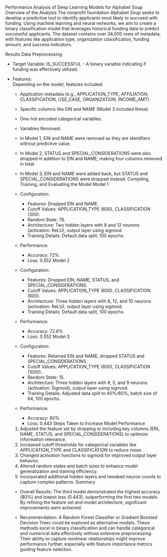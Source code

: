 Performance Analysis of Deep Learning Models for Alphabet Soup
Overview of the Analysis
The nonprofit foundation Alphabet Soup seeks to develop a predictive tool to identify applicants most likely to succeed with funding. Using machine learning and neural networks, we aim to create a binary classification model that leverages historical funding data to predict successful applicants. The dataset contains over 34,000 rows of metadata, with features like application type, organization classification, funding amount, and success indicators.

Results
Data Preprocessing
* Target Variable:
     IS_SUCCESSFUL – A binary variable indicating if funding was effectively utilized.

* Features:</br>
Depending on the model, features included:</br>

     *  Application metadata (e.g., APPLICATION_TYPE, AFFILIATION, CLASSIFICATION, USE_CASE, ORGANIZATION, INCOME_AMT).
     *  Specific columns like EIN and NAME (Model 3 included these).
     *  One-hot encoded categorical variables.
     * Variables Removed:

     * In Model 1, EIN and NAME were removed as they are identifiers without predictive value.
     * In Model 2, STATUS and SPECIAL_CONSIDERATIONS were also dropped in addition to EIN and NAME, making four columns removed in total.
     * In Model 3, EIN and NAME were added back, but STATUS and SPECIAL_CONSIDERATIONS were dropped instead.
Compiling, Training, and Evaluating the Model
Model 1
     * Configuration:

        * Features: Dropped EIN and NAME.
        * Cutoff Values: APPLICATION_TYPE (600), CLASSIFICATION (300).
        * Random State: 78.
        * Architecture: Two hidden layers with 8 and 12 neurons (activation: ReLU), output layer using sigmoid.
        * Training Details: Default data split, 100 epochs.
     * Performance:

        * Accuracy: 72%
        * Loss: 0.552
Model 2
     * Configuration:

        * Features: Dropped EIN, NAME, STATUS, and SPECIAL_CONSIDERATIONS.
        * Cutoff Values: APPLICATION_TYPE (600), CLASSIFICATION (800).
        * Architecture: Three hidden layers with 8, 12, and 10 neurons (activation: ReLU), output layer using sigmoid.
        * Training Details: Default data split, 100 epochs.
     * Performance:

        * Accuracy: 72.6%
        * Loss: 0.552
Model 3
     * Configuration:

        * Features: Retained EIN and NAME, dropped STATUS and SPECIAL_CONSIDERATIONS.
        * Cutoff Values: APPLICATION_TYPE (800), CLASSIFICATION (1000).
        * Random State: 15.
        * Architecture: Three hidden layers with 8, 5, and 9 neurons (activation: Sigmoid), output layer using sigmoid.
        * Training Details: Adjusted data split to 40%/60%, batch size of 64, 100 epochs.
     * Performance:

        * Accuracy: 80%
        * Loss: 0.443
Steps Taken to Increase Model Performance
   1. Adjusted the feature set by dropping or including key columns (EIN, NAME, STATUS, and SPECIAL_CONSIDERATIONS) to optimize information relevance.
   2. Increased cutoff thresholds for categorical variables like APPLICATION_TYPE and CLASSIFICATION to reduce noise.
   3. Changed activation functions to sigmoid for improved output layer behavior.
   4. Altered random states and batch sizes to enhance model generalization and training efficiency.
   5. Incorporated additional hidden layers and tweaked neuron counts to capture complex patterns.
Summary
     * Overall Results:
          The third model demonstrated the highest accuracy (80%) and lowest loss (0.443), outperforming the first two models. By refining the feature set and model architecture, significant improvements were achieved.

     * Recommendation:
          A Random Forest Classifier or Gradient Boosted Decision Trees could be explored as alternative models. These methods excel in binary classification and can handle categorical and numerical data effectively without extensive
          preprocessing. Their ability to capture nonlinear relationships might improve performance further, especially with feature importance metrics guiding feature selection.





